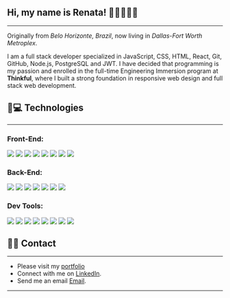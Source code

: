 ##   Hi, my name is Renata! 👩‍🦰👩‍💻🐶
<hr> 

Originally from _Belo Horizonte, Brazil_, now living in _Dallas-Fort Worth Metroplex_. 

I am a full stack developer specialized in JavaScript, CSS, HTML, React, Git, GitHub, Node.js, PostgreSQL and JWT. I have decided that programming is my passion and enrolled in the full-time Engineering Immersion program at **Thinkful**, where I built a strong foundation in responsive web design and full stack web development.


## 📌💻 Technologies
<hr> 

### Front-End:

![](https://img.shields.io/badge/Code-CSS-informational?style=flat&logo=css&logoColor=white&color=sucess)
![](https://img.shields.io/badge/Code-jQuery-informational?style=flat&logo=jquery&logoColor=white&color=sucess)
![](https://img.shields.io/badge/Code-HTML5-informational?style=flat&logo=html&logoColor=white&color=sucess)
![](https://img.shields.io/badge/Code-JavaScript-informational?style=flat&logo=javascript&logoColor=white&color=sucess)
![](https://img.shields.io/badge/Code-React-informational?style=flat&logo=react&logoColor=white&color=sucess)
![](https://img.shields.io/badge/Code-ReactRouter-informational?style=flat&logo=react&logoColor=white&color=sucess)
![](https://img.shields.io/badge/Code-Enzyme-informational?style=flat&logo=enzyme&logoColor=white&color=sucess)
![](https://img.shields.io/badge/Code-Cypress.io-informational?style=flat&logo=cypress&chait&logoColor=white&color=sucess)

### Back-End:

![](https://img.shields.io/badge/Code-PostgreSQL-informational?style=flat&logo=postgresql&logoColor=white&color=sucess)
![](https://img.shields.io/badge/Code-Node-informational?style=flat&logo=node&logoColor=white&color=sucess)
![](https://img.shields.io/badge/Code-Express-informational?style=flat&logo=express&logoColor=white&color=sucess)
![](https://img.shields.io/badge/Code-JWT-informational?style=flat&logo=jwt&logoColor=white&color=sucess)
![](https://img.shields.io/badge/Code-Mocha&Chai-informational?style=flat&logo=mocha&chait&logoColor=white&color=sucess)
![](https://img.shields.io/badge/Code-Nodemon-informational?style=flat&logo=nodemon&logoColor=white&color=sucess)
![](https://img.shields.io/badge/Code-Supertest-informational?style=flat&logo=supertest&chait&logoColor=white&color=sucess)


### Dev Tools:

![](https://img.shields.io/badge/Git-informational?style=flat&logo=git&logoColor=white&color=sucess)
![](https://img.shields.io/badge/GitHub-informational?style=flat&logo=github&logoColor=white&color=sucess)
![](https://img.shields.io/badge/ChromeDevTools-informational?style=flat&logo=chromedevtools&logoColor=white&color=sucess)
![](https://img.shields.io/badge/Jester-informational?style=flat&logo=jester&logoColor=white&color=sucess)
![](https://img.shields.io/badge/Travis-Cli-informational?style=flat&logo=travis&logoColor=white&color=sucess)
![](https://img.shields.io/badge/Heroku-informational?style=flat&logo=heroku&logoColor=white&color=sucess)
![](https://img.shields.io/badge/Vercel-informational?style=flat&logo=vercel&logoColor=white&color=sucess)
![](https://img.shields.io/badge/Netlify-informational?style=flat&logo=netlify&logoColor=white&color=sucess)

## 📌📇 Contact 
<hr> 

- Please visit my [portfolio](https://renatadickinson.netlify.app/)
- Connect with me on [LinkedIn](https://www.linkedin.com/in/renatafd/?locale=en_US).
- Send me an email [Email](mailto:renata.f.dickinson@gmail.com?subject=[GitHub]).

<hr> 
